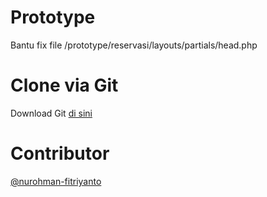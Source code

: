 # Prototype
Bantu fix file /prototype/reservasi/layouts/partials/head.php

# Clone via Git
Download Git [di sini](https://git-scm.com/downloads)

# Contributor
[@nurohman-fitriyanto](https://github.com/nurohman-fitriyanto)
